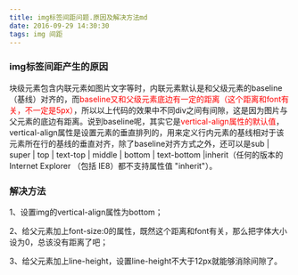 ```yaml
---
title: img标签间距问题.原因及解决方法md
date: 2016-09-29 14:30:30
tags: img 间距
---
```

### img标签间距产生的原因
块级元素包含内联元素如图片文字等时，内联元素默认是和父级元素的baseline（基线）对齐的，而<span style="color:red">baseline又和父级元素底边有一定的距离（这个距离和font有关，不一定是5px）</span>，所以以上代码的效果中不同div之间有间隙，这是因为图片与父元素的底边有距离。说到baseline呢，其实它是<span style="color:red">vertical-align属性的默认值</span>，vertical-align属性是设置元素的垂直排列的，用来定义行内元素的基线相对于该元素所在行的基线的垂直对齐，除了baseline对齐方式之外，还可以是sub | super | top | text-top | middle | bottom | text-bottom |inherit（任何的版本的Internet Explorer （包括 IE8）都不支持属性值 "inherit"）。

### 解决方法
1、设置img的vertical-align属性为bottom；

2、给父元素加上font-size:0的属性，既然这个距离和font有关，那么把字体大小设为0，总该没有距离了吧；

3、给父元素加上line-height，设置line-height不大于12px就能够消除间隙了。